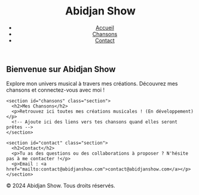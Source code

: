 <!DOCTYPE html>
<html lang="fr">
<head>
  <meta charset="UTF-8">
  <meta name="viewport" content="width=device-width, initial-scale=1.0">
  <title>Abidjan Show</title>
  <link rel="stylesheet" href="style.css">
</head>
<body>
  <!-- En-tête du site -->
  <header>
    <div class="container">
      <h1>Abidjan Show</h1>
      <nav>
        <ul>
          <li><a href="#accueil">Accueil</a></li>
          <li><a href="#chansons">Chansons</a></li>
          <li><a href="#contact">Contact</a></li>
        </ul>
      </nav>
    </div>
  </header>

  <!-- Section principale -->
  <main>
    <section id="accueil" class="section">
      <h2>Bienvenue sur Abidjan Show</h2>
      <p>Explore mon univers musical à travers mes créations. Découvrez mes chansons et connectez-vous avec moi !</p>
    </section>

    <section id="chansons" class="section">
      <h2>Mes Chansons</h2>
      <p>Retrouvez ici toutes mes créations musicales ! (En développement)</p>
      <!-- Ajoute ici des liens vers tes chansons quand elles seront prêtes -->
    </section>

    <section id="contact" class="section">
      <h2>Contact</h2>
      <p>Tu as des questions ou des collaborations à proposer ? N'hésite pas à me contacter !</p>
      <p>Email : <a href="mailto:contact@abidjanshow.com">contact@abidjanshow.com</a></p>
    </section>
  </main>

  <!-- Pied de page -->
  <footer>
    <p>&copy; 2024 Abidjan Show. Tous droits réservés.</p>
  </footer>
</body>
</html>
